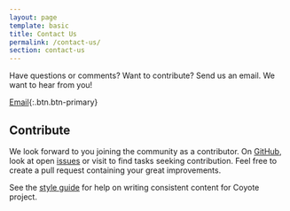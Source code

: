 ```yaml
---
layout: page
template: basic
title: Contact Us
permalink: /contact-us/
section: contact-us
---
```


Have questions or comments? Want to contribute? Send us an email. We want to hear from you!

[Email](mailto:coyote@microsoft.com){:.btn.btn-primary}

## Contribute

We look forward to you joining the community as a contributor. On [GitHub](https://github.com/microsoft/coyote/), look at open [issues](https://github.com/microsoft/coyote/issues) or visit to find tasks seeking contribution. Feel free to create a pull request containing your great improvements.

See the [style guide](/coyote/learn/resources/styleguide) for help on writing consistent content for Coyote project.
